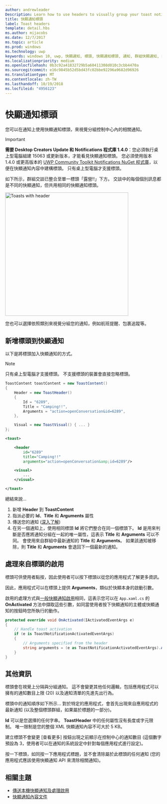 ```yaml
---
author: andrewleader
Description: Learn how to use headers to visually group your toast notifications in Action Center.
title: 快顯通知標頭
label: Toast headers
template: detail.hbs
ms.author: mijacobs
ms.date: 12/7/2017
ms.topic: article
ms.prod: windows
ms.technology: uwp
keywords: windows 10, uwp, 快顯通知, 標頭, 快顯通知標頭, 通知, 群組快顯通知, 控制中心
ms.localizationpriority: medium
ms.openlocfilehash: 0b3c92a41832729b5a60411308d010c3cbb4470a
ms.sourcegitcommit: e16c9845b52d5bd43fc02bbe92296a9682d96926
ms.translationtype: MT
ms.contentlocale: zh-TW
ms.lasthandoff: 10/19/2018
ms.locfileid: "4956123"
---
```

# <a name="toast-headers"></a>快顯通知標頭

您可以在通知上使用快顯通知標頭，來視覺分組控制中心內的相關通知。

> [!IMPORTANT]
> **需要 Desktop Creators Update 和 Notifications 程式庫 1.4.0**：您必須執行桌上型電腦組建 15063 或更新版本，才能看見快顯通知標頭。 您必須使用版本 1.4.0 或更高版本的 [UWP Community Toolkit Notifications NuGet 程式庫](https://www.nuget.org/packages/Microsoft.Toolkit.Uwp.Notifications/)，以便在快顯通知內容中建構標頭。 只有桌上型電腦才支援標頭。

如下所示，群組交談已整合至單一標頭「露營!!」下方。 交談中的每個個別訊息都是不同的快顯通知，但共用相同的快顯通知標頭。

<img alt="Toasts with header" src="images/toast-headers-action-center.png" width="396"/>

您也可以選擇依照類別來視覺分組您的通知，例如航班提醒、包裹追蹤等。

## <a name="add-a-header-to-a-toast"></a>新增標頭到快顯通知

以下是將標頭加入快顯通知的方式。

> [!NOTE]
> 只有桌上型電腦才支援標頭。 不支援標頭的裝置會直接忽略標頭。

```csharp
ToastContent toastContent = new ToastContent()
{
    Header = new ToastHeader()
    {
        Id = "6289",
        Title = "Camping!!",
        Arguments = "action=openConversation&id=6289",
    },

    Visual = new ToastVisual() { ... }
};
```

```xml
<toast>

    <header
        id="6289"
        title="Camping!!"
        arguments="action=openConversation&amp;id=6289"/>

    <visual>
        ...
    </visual>

</toast>
```

總結來說...

1. 新增 **Header** 到 **ToastContent**
2. 指派必要的 **Id**、**Title** 和 **Arguments** 屬性
3. 傳送您的通知 ([深入了解](send-local-toast.md))
4. 在另一個通知上，使用相同標頭 **Id** 將它們整合在同一個標頭下。 **Id** 是用來判斷是否應將通知分組在一起的唯一屬性，這表示 **Title** 和 **Arguments** 可以不同。 會使用來自群組中最新通知的 **Title** 和 **Arguments**。 如果該通知被移除，則 **Title** 和 **Arguments** 會退回下一個最新的通知。


## <a name="handle-activation-from-a-header"></a>處理來自標頭的啟用

標頭可供使用者點按，因此使用者可以按下標頭以從您的應用程式了解更多資訊。

因此，應用程式可以在標頭上提供 **Arguments**，類似於快顯本身的啟動引數。

啟用的處理方式與[一般快顯通知啟用](send-local-toast.md#handling-activation-1)相同，這表示您可以在 `App.xaml.cs` 的 **OnActivated** 方法中擷取這些引數，如同當使用者按下快顯通知的主體或快顯通知的按鈕時您所執行的動作。

```csharp
protected override void OnActivated(IActivatedEventArgs e)
{
    // Handle toast activation
    if (e is ToastNotificationActivatedEventArgs)
    {
        // Arguments specified from the header
        string arguments = (e as ToastNotificationActivatedEventArgs).Argument;
    }
}
```


## <a name="additional-info"></a>其他資訊

標頭會在視覺上分隔與分組通知。 這不會變更其他任何邏輯，包括應用程式可以擁有的通知數目上限 (20) 以及通知清單的先進先出行為。

標頭中的通知順序如下所示... 對於特定的應用程式，會首先出現來自應用程式的最新通知 (以及整個標頭群組，如果屬於標題的一部分)。

**Id** 可以是您選擇的任何字串。 **ToastHeader** 中的任何屬性沒有長度或字元限制。 唯一限制是您的整個 XML 快顯通知內容不可大於 5 KB。

建立標頭不會變更 [查看更多] 按鈕出現之前顯示在控制中心的通知數目 (這個數字預設為 3，使用者可以在通知的系統設定中針對每個應用程式進行設定)。

按一下標頭，如同按一下應用程式標題，並不會清除屬於此標頭的任何通知 (您的應用程式應該使用快顯通知 API 來清除相關通知)。


## <a name="related-topics"></a>相關主題

- [傳送本機快顯通知及處理啟用](send-local-toast.md)
- [快顯通知內容文件](adaptive-interactive-toasts.md)